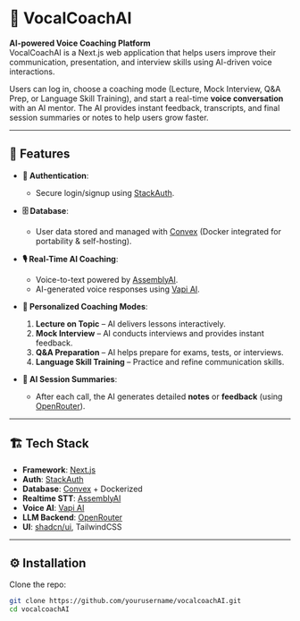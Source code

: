 # 🎤 VocalCoachAI

**AI-powered Voice Coaching Platform**  
VocalCoachAI is a Next.js web application that helps users improve their communication, presentation, and interview skills using AI-driven voice interactions.  

Users can log in, choose a coaching mode (Lecture, Mock Interview, Q&A Prep, or Language Skill Training), and start a real-time **voice conversation** with an AI mentor. The AI provides instant feedback, transcripts, and final session summaries or notes to help users grow faster.

---

## 🚀 Features

- **🔑 Authentication**:  
  - Secure login/signup using [StackAuth](https://stack-auth.com).
  
- **🗄️ Database**:  
  - User data stored and managed with [Convex](https://convex.dev) (Docker integrated for portability & self-hosting).

- **🎙️ Real-Time AI Coaching**:  
  - Voice-to-text powered by [AssemblyAI](https://www.assemblyai.com).  
  - AI-generated voice responses using [Vapi AI](https://vapi.ai).  

- **🧠 Personalized Coaching Modes**:
  1. **Lecture on Topic** – AI delivers lessons interactively.  
  2. **Mock Interview** – AI conducts interviews and provides instant feedback.  
  3. **Q&A Preparation** – AI helps prepare for exams, tests, or interviews.  
  4. **Language Skill Training** – Practice and refine communication skills.  

- **📝 AI Session Summaries**:  
  - After each call, the AI generates detailed **notes** or **feedback** (using [OpenRouter](https://openrouter.ai)).  

---

## 🏗️ Tech Stack

- **Framework**: [Next.js](https://nextjs.org)  
- **Auth**: [StackAuth](https://stack-auth.com)  
- **Database**: [Convex](https://convex.dev) + Dockerized  
- **Realtime STT**: [AssemblyAI](https://assemblyai.com)  
- **Voice AI**: [Vapi AI](https://vapi.ai)  
- **LLM Backend**: [OpenRouter](https://openrouter.ai)  
- **UI**: [shadcn/ui](https://ui.shadcn.com), TailwindCSS  

---

## ⚙️ Installation

Clone the repo:

```bash
git clone https://github.com/yourusername/vocalcoachAI.git
cd vocalcoachAI
